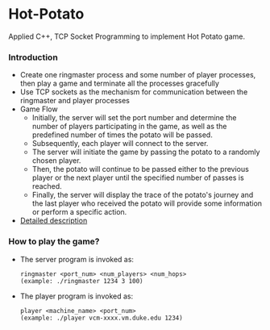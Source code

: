 # Hot-Potato
Applied C++, TCP Socket Programming to implement Hot Potato game.
### Introduction
- Create one ringmaster process and some number of player processes, then play a game and terminate all the processes gracefully
- Use TCP sockets as the mechanism for communication between the ringmaster and player processes
- Game Flow
  - Initially, the server will set the port number and determine the number of players participating in the game, as well as the predefined number of times the potato will be passed.
  - Subsequently, each player will connect to the server.
  - The server will initiate the game by passing the potato to a randomly chosen player.
  - Then, the potato will continue to be passed either to the previous player or the next player until the specified number of passes is reached.
  - Finally, the server will display the trace of the potato's journey and the last player who received the potato will provide some information or perform a specific action.
- [Detailed description](https://github.com/CaoRui0910/Hot-Potato/blob/main/Hot-Potato.pdf)

### How to play the game?
- The server program is invoked as:
  ```
  ringmaster <port_num> <num_players> <num_hops>
  (example: ./ringmaster 1234 3 100)
  ```
- The player program is invoked as:
  ```
  player <machine_name> <port_num>
  (example: ./player vcm-xxxx.vm.duke.edu 1234)
  ```
